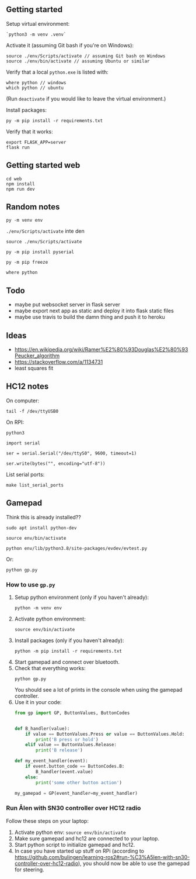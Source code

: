 ## Getting started

Setup virtual environment:

```
`python3 -m venv .venv`
```

Activate it (assuming Git bash if you're on Windows):

```
source ./env/Scripts/activate // assuming Git bash on Windows
source ./env/bin/activate // assuming Ubuntu or similar
```

Verify that a local `python.exe` is listed with:

```
where python // windows
which python // ubuntu
```

(Run `deactivate` if you would like to leave the virtual environment.)

Install packages:

```
py -m pip install -r requirements.txt
```

Verify that it works:

```
export FLASK_APP=server
flask run
```

## Getting started web

```
cd web
npm install
npm run dev
```

## Random notes

`py -m venv env`

`./env/Scripts/activate` inte den

`source ./env/Scripts/activate`

`py -m pip install pyserial`

`py -m pip freeze`

`where python`

## Todo

- maybe put websocket server in flask server
- maybe export next app as static and deploy it into flask static files
- maybe use travis to build the damn thing and push it to heroku

## Ideas

- https://en.wikipedia.org/wiki/Ramer%E2%80%93Douglas%E2%80%93Peucker_algorithm
- https://stackoverflow.com/a/1134731
- least squares fit


## HC12 notes

On computer:

```
tail -f /dev/ttyUSB0
```


On RPI:

```
python3

import serial

ser = serial.Serial("/dev/ttyS0", 9600, timeout=1)

ser.write(bytes("", encoding="utf-8"))
```

List serial ports:

```
make list_serial_ports
```


## Gamepad

Think this is already installed??

```
sudo apt install python-dev
```


```
source env/bin/activate

python env/lib/python3.8/site-packages/evdev/evtest.py
```

Or:

```
python gp.py
```

### How to use `gp.py`

1. Setup python environment (only if you haven't already):
    ```
    python -m venv env
    ```
1. Activate python environment:
    ```
    source env/bin/activate
    ```
1. Install packages (only if you haven't already):
    ```
    python -m pip install -r requirements.txt
    ```
1. Start gamepad and connect over bluetooth.
1. Check that everything works:
    ```
    python gp.py
    ```
    You should see a lot of prints in the console when using the gamepad controller.
1. Use it in your code:
    ```python
    from gp import GP, ButtonValues, ButtonCodes

    
    def B_handler(value):
        if value == ButtonValues.Press or value == ButtonValues.Hold:
            print('B press or hold')
        elif value == ButtonValues.Release:
            print('B release')

    def my_event_handler(event):
        if event.button_code == ButtonCodes.B:
            B_handler(event.value)
        else:
            print('some other button action')

    my_gamepad = GP(event_handler=my_event_handler)
    ```

### Run Ålen with SN30 controller over HC12 radio

Follow these steps on your laptop:

1. Activate python env: `source env/bin/activate`
1. Make sure gamepad and hc12 are connected to your laptop.
1. Start python script to initialize gamepad and hc12.
1. In case you have started up stuff on RPi (according to https://github.com/bulingen/learning-ros2#run-%C3%A5len-with-sn30-controller-over-hc12-radio), you should now be able to use the gamepad for steering.
